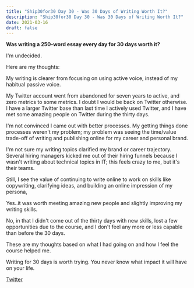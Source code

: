 ```yaml
---
title: "Ship30for30 Day 30 - Was 30 Days of Writing Worth It?"
description: "Ship30for30 Day 30 - Was 30 Days of Writing Worth It?"
date: 2021-03-16
draft: false
---
```


**Was writing a 250-word essay every day for 30 days worth it?**  

I'm undecided.  

Here are my thoughts:  

My writing is clearer from focusing on using active voice, instead of my habitual passive voice.  

My Twitter account went from abandoned for seven years to active, and zero metrics to some metrics. I doubt I would be back on Twitter otherwise. I have a larger Twitter base than last time I actively used Twitter, and I have met some amazing people on Twitter during the thirty days.

I'm not convinced I came out with better processes. My getting things done processes weren't my problem; my problem was seeing the time/value trade-off of writing and publishing online for my career and personal brand.  

I'm not sure my writing topics clarified my brand or career trajectory. Several hiring managers kicked me out of their hiring funnels because I wasn't writing about technical topics in IT; this feels crazy to me, but it's their teams.  

Still, I see the value of continuing to write online to work on skills like copywriting, clarifying ideas, and building an online impression of my persona,  

Yes..it was worth meeting amazing new people and slightly improving my writing skills.  

No, in that I didn't come out of the thirty days with new skills, lost a few opportunities due to the course, and I don't feel any more or less capable than before the 30 days.  

These are my thoughts based on what I had going on and how I feel the course helped me.  

Writing for 30 days is worth trying.  You never know what impact it will have on your life.  


[Twitter](https://twitter.com/hippiebikeracer/status/1371823646235365378?s=20)